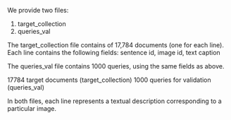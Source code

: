 We provide two files:

1. target_collection
2. queries_val

The target_collection file contains of 17,784 documents (one for each line). Each line contains the following fields:
sentence id, image id, text caption

The queries_val file contains 1000 queries, using the same fields as above.

17784 target documents  (target_collection)
1000 queries for validation (queries_val)

In both files, each line represents a textual description corresponding to a particular image.  
